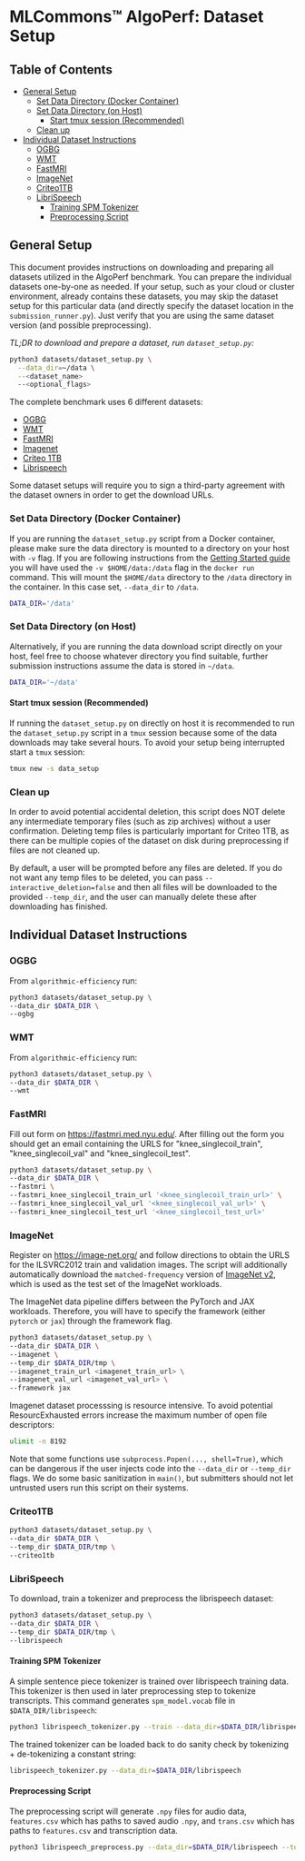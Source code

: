 # MLCommons™ AlgoPerf: Dataset Setup

## Table of Contents <!-- omit from toc -->

- [General Setup](#general-setup)
  - [Set Data Directory (Docker Container)](#set-data-directory-docker-container)
  - [Set Data Directory (on Host)](#set-data-directory-on-host)
    - [Start tmux session (Recommended)](#start-tmux-session-recommended)
  - [Clean up](#clean-up)
- [Individual Dataset Instructions](#individual-dataset-instructions)
  - [OGBG](#ogbg)
  - [WMT](#wmt)
  - [FastMRI](#fastmri)
  - [ImageNet](#imagenet)
  - [Criteo1TB](#criteo1tb)
  - [LibriSpeech](#librispeech)
    - [Training SPM Tokenizer](#training-spm-tokenizer)
    - [Preprocessing Script](#preprocessing-script)

## General Setup

This document provides instructions on downloading and preparing all datasets utilized in the AlgoPerf benchmark. You can prepare the individual datasets one-by-one as needed. If your setup, such as your cloud or cluster environment, already contains these datasets, you may skip the dataset setup for this particular data (and directly specify the dataset location in the `submission_runner.py`). Just verify that you are using the same dataset version (and possible preprocessing).

*TL;DR to download and prepare a dataset, run `dataset_setup.py`:*

```bash
python3 datasets/dataset_setup.py \
  --data_dir=~/data \
  --<dataset_name>
  --<optional_flags>
```

The complete benchmark uses 6 different datasets:

- [OGBG](#ogbg)
- [WMT](#wmt)
- [FastMRI](#fastmri)
- [Imagenet](#imagenet)
- [Criteo 1TB](#criteo1tb)
- [Librispeech](#librispeech)

Some dataset setups will require you to sign a third-party agreement with the dataset owners in order to get the download URLs.

### Set Data Directory (Docker Container)

If you are running the `dataset_setup.py` script from a Docker container, please
make sure the data directory is mounted to a directory on your host with
`-v` flag. If you are following instructions from the [Getting Started guide](/GETTING_STARTED.md) you will have used
the `-v $HOME/data:/data` flag in the `docker run` command. This will mount
the `$HOME/data` directory to the `/data` directory in the container.
In this case set, `--data_dir` to  `/data`.

```bash
DATA_DIR='/data'
```

### Set Data Directory (on Host)

Alternatively, if you are running the data download script directly on your host, feel free to choose whatever directory you find suitable, further submission instructions assume the data is stored in `~/data`.

```bash
DATA_DIR='~/data'
```

#### Start tmux session (Recommended)

If running the `dataset_setup.py` on directly on host it is recommended to run
the `dataset_setup.py` script in a `tmux` session because some of the data downloads may take several hours. To avoid your setup being interrupted start a `tmux` session:

```bash
tmux new -s data_setup
```

### Clean up

In order to avoid potential accidental deletion, this script does NOT
delete any intermediate temporary files (such as zip archives) without a user
confirmation. Deleting temp files is particularly important for Criteo 1TB, as
there can be multiple copies of the dataset on disk during preprocessing if
files are not cleaned up.

By default, a user will be prompted before any files are deleted. If you do not want any temp files to be deleted, you can pass `--interactive_deletion=false` and then all files will be downloaded to the provided `--temp_dir`, and the user can manually delete these after downloading has finished.

## Individual Dataset Instructions

### OGBG

From `algorithmic-efficiency` run:

```bash
python3 datasets/dataset_setup.py \
--data_dir $DATA_DIR \
--ogbg
```

### WMT

From `algorithmic-efficiency` run:

```bash
python3 datasets/dataset_setup.py \
--data_dir $DATA_DIR \
--wmt
```

### FastMRI

Fill out form on <https://fastmri.med.nyu.edu/>. After filling out the form
you should get an email containing the URLS for "knee_singlecoil_train",
"knee_singlecoil_val" and "knee_singlecoil_test".  

```bash
python3 datasets/dataset_setup.py \
--data_dir $DATA_DIR \
--fastmri \
--fastmri_knee_singlecoil_train_url '<knee_singlecoil_train_url>' \
--fastmri_knee_singlecoil_val_url '<knee_singlecoil_val_url>' \
--fastmri_knee_singlecoil_test_url '<knee_singlecoil_test_url>'
```

### ImageNet

Register on <https://image-net.org/> and follow directions to obtain the
URLS for the ILSVRC2012 train and validation images.
The script will additionally automatically download the `matched-frequency` version of [ImageNet v2](https://www.tensorflow.org/datasets/catalog/imagenet_v2#imagenet_v2matched-frequency_default_config), which is used as the test set of the ImageNet workloads.

The ImageNet data pipeline differs between the PyTorch and JAX workloads.
Therefore, you will have to specify the framework (either `pytorch` or `jax`) through the framework flag.

```bash
python3 datasets/dataset_setup.py \ 
--data_dir $DATA_DIR \
--imagenet \
--temp_dir $DATA_DIR/tmp \  
--imagenet_train_url <imagenet_train_url> \
--imagenet_val_url <imagenet_val_url> \
--framework jax
```

Imagenet dataset processsing is resource intensive. To avoid potential
ResourcExhausted errors increase the maximum number of open file descriptors:

```bash
ulimit -n 8192
```

Note that some functions use `subprocess.Popen(..., shell=True)`, which can be
dangerous if the user injects code into the `--data_dir` or `--temp_dir` flags. We
do some basic sanitization in `main()`, but submitters should not let untrusted
users run this script on their systems.

### Criteo1TB

```bash
python3 datasets/dataset_setup.py \
--data_dir $DATA_DIR \
--temp_dir $DATA_DIR/tmp \
--criteo1tb 
```

### LibriSpeech

To download, train a tokenizer and preprocess the librispeech dataset:

```bash
python3 datasets/dataset_setup.py \
--data_dir $DATA_DIR \
--temp_dir $DATA_DIR/tmp \
--librispeech
```

#### Training SPM Tokenizer

 A simple sentence piece tokenizer is trained over librispeech training
 data. This tokenizer is then used in later preprocessing step to tokenize transcripts.
This command generates `spm_model.vocab` file in `$DATA_DIR/librispeech`:

```bash
python3 librispeech_tokenizer.py --train --data_dir=$DATA_DIR/librispeech
```

The trained tokenizer can be loaded back to do sanity check by tokenizing + de-tokenizing a constant string:

```bash
librispeech_tokenizer.py --data_dir=$DATA_DIR/librispeech
```

#### Preprocessing Script

The preprocessing script will generate `.npy` files for audio data, `features.csv` which has paths to saved audio `.npy`, and `trans.csv` which has paths to `features.csv` and transcription data.

```bash
python3 librispeech_preprocess.py --data_dir=$DATA_DIR/librispeech --tokenizer_vocab_path=$DATA_DIR/librispeech/spm_model.vocab
```
